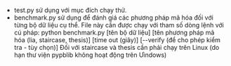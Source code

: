 - test.py sử dụng với mục đích chạy thử.
- benchmark.py sử dụng để đánh giá các phương pháp mã hóa đối với từng bộ dữ liệu cụ thể. File này cần được chạy với tham số dòng lệnh với cú pháp: python benchmark.py [tên bộ dữ liệu] [tên phương pháp mã hóa (lia, staircase, thesis)] [time out (giây)] [--verify (để cho phép kiểm tra - tùy chọn)]
  Đối với staircase và thesis cần phải chạy trên Linux (do hạn thư viện pypblib không hoạt động trên Ưindows)
